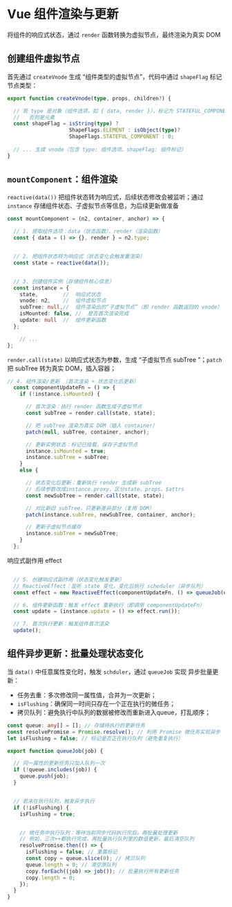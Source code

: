 # Vue 组件渲染与更新
将组件的响应式状态，通过 `render` 函数转换为虚拟节点，最终渲染为真实 DOM

## 创建组件虚拟节点
首先通过 `createVnode` 生成 “组件类型的虚拟节点”，代码中通过 `shapeFlag` 标记节点类型：
```ts
export function createVnode(type, props, children?) {

  // 若 type 是对象（组件选项，如 { data, render }），标记为 STATEFUL_COMPONENT
  //   否则是元素
  const shapeFlag = isString(type) ? 
                    ShapeFlags.ELEMENT : isObject(type)? 
                    ShapeFlags.STATEFUL_COMPONENT : 0;
  
  // ... 生成 vnode（包含 type: 组件选项、shapeFlag: 组件标记）
}
```

## `mountComponent`：组件渲染
`reactive(data())` 把组件状态转为响应式，后续状态修改会被监听；通过 `instance` 存储组件状态、子虚拟节点等信息，为后续更新做准备
```ts
const mountComponent = (n2, container, anchor) => {

  // 1. 提取组件选项：data（状态函数）、render（渲染函数）
  const { data = () => {}, render } = n2.type;


  // 2. 把组件状态转为响应式（状态变化会触发重渲染）
  const state = reactive(data());


  // 3. 创建组件实例（存储组件核心信息）
  const instance = {
    state,        //  响应式状态
    vnode: n2,    //  组件虚拟节点
    subTree: null,//  组件渲染出的“子虚拟节点”（即 render 函数返回的 vnode）
    isMounted: false, //  是否首次渲染完成
    update: null  //  组件更新函数
  };

    // ...
};
```
`render.call(state)` 以响应式状态为参数，生成 “子虚拟节点 subTree ”；`patch` 把 subTree 转为真实 DOM，插入容器；
```ts
// 4. 组件渲染/更新 （首次渲染 + 状态变化后更新）
  const componentUpdateFn = () => {
    if (!instance.isMounted) {

      // 首次渲染：执行 render 函数生成子虚拟节点
      const subTree = render.call(state, state);

      // 把 subTree 渲染为真实 DOM（插入 container）
      patch(null, subTree, container, anchor);

      // 更新实例状态：标记已挂载，保存子虚拟节点
      instance.isMounted = true;
      instance.subTree = subTree;
    } 
    else {

      // 状态变化后更新：重新执行 render 生成新 subTree
      // 后续参数改成instance.proxy，区分state、props、$attrs
      const newSubTree = render.call(state, state);  

      // 对比新旧 subTree，只更新差异部分（复用 DOM）
      patch(instance.subTree, newSubTree, container, anchor);

      // 更新子虚拟节点缓存
      instance.subTree = newSubTree;
    }
  };
```
响应式副作用 effect
```ts

  // 5. 创建响应式副作用（状态变化触发更新）
  // ReactiveEffect：监听 state 变化，变化后执行 scheduler（异步队列）
  const effect = new ReactiveEffect(componentUpdateFn, () => queueJob(update));

  // 6. 组件更新函数：触发 effect 重新执行（即调用 componentUpdateFn）
  const update = (instance.update = () => effect.run());

  // 7. 首次执行更新：触发组件首次渲染
  update();
```


## 组件异步更新：批量处理状态变化
当 `data()` 中任意属性变化时，触发 `schduler`，通过 `queueJob` 实现 异步批量更新：
 - 任务去重：多次修改同一属性值，合并为一次更新；
 - `isFlushing`：确保同一时间只存在一个正在执行的微任务；
 - 拷贝队列：避免执行中队列的数据被修改而重新进入queue，打乱顺序；

```ts
const queue: any[] = []; // 存储待执行的更新任务
const resolvePromise = Promise.resolve(); // 利用 Promise 微任务实现异步
let isFlushing = false; // 标记是否正在执行队列（避免重复执行）

export function queueJob(job) {

  // 同一属性的更新任务只加入队列一次
  if (!queue.includes(job)) {
    queue.push(job);
  }


  // 若未在执行队列，触发异步执行
  if (!isFlushing) {
    isFlushing = true;


    // 微任务中执行队列：等待当前同步代码执行完后，再批量处理更新
    // 例如，三次++都执行完成，再批量执行队列里的数值更新，最后清空队列
    resolvePromise.then(() => {
      isFlushing = false; // 重置标记
      const copy = queue.slice(0); // 拷贝队列
      queue.length = 0; // 清空原队列
      copy.forEach((job) => job()); // 批量执行所有更新任务
      copy.length = 0;
    });
  }
}
```
